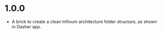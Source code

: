 # 1.0.0

- A brick to create a clean Infinum architecture folder structure, as shown in Dasher app.

